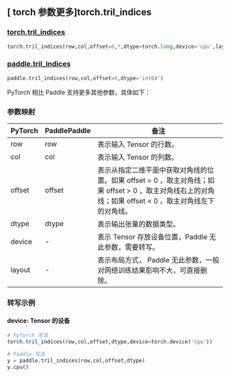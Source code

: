 ## [ torch 参数更多]torch.tril_indices

### [torch.tril_indices](https://pytorch.org/docs/stable/generated/torch.tril_indices.html?highlight=tril_indices#torch.tril_indices)

```python
torch.tril_indices(row,col,offset=0,*,dtype=torch.long,device='cpu',layout=torch.strided)
```

### [paddle.tril_indices](https://www.paddlepaddle.org.cn/documentation/docs/zh/develop/api/paddle/tril_indices_cn.html)

```python
paddle.tril_indices(row,col,offset=0,dtype='int64')
```

PyTorch 相比 Paddle 支持更多其他参数，具体如下：

### 参数映射

| PyTorch | PaddlePaddle | 备注 |
| ------- | ------- | ------- |
| row | row | 表示输入 Tensor 的行数。 |
| col | col | 表示输入 Tensor 的列数。 |
| offset | offset | 表示从指定二维平面中获取对角线的位置。如果 offset = 0 ，取主对角线；如果 offset > 0 ，取主对角线右上的对角线；如果 offset < 0 ，取主对角线左下的对角线。 |
| dtype | dtype | 表示输出张量的数据类型。 |
| device | - | 表示 Tensor 存放设备位置，Paddle 无此参数，需要转写。 |
| layout | - | 表示布局方式， Paddle 无此参数，一般对网络训练结果影响不大，可直接删除。 |

### 转写示例

#### device: Tensor 的设备

```python
# PyTorch 写法
torch.tril_indices(row,col,offset,dtype,device=torch.device('cpu'))

# Paddle 写法
y = paddle.tril_indices(row,col,offset,dtype)
y.cpu()
```
